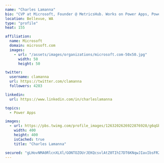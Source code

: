 ```yaml
---
name: "Charles Lamanna"
bio: "CVP at Microsoft, Founder @ MetricsHub. Works on Power Apps, Power Automate, Power Virtual Agent, Common Data Service and Dynamics 365."
location: Bellevue, WA
type: "profile"
heat: 155

affiliation:
  name: Microsoft
  domain: microsoft.com
  images:
    - url: "/assets/images/organizations/microsoft.com-50x50.jpg"
      width: 50
      height: 50

twitter:
  username: clamanna
  url: https://twitter.com/clamanna
  followers: 4283

linkedin:
  url: https://www.linkedin.com/in/charleslamanna

topics:
  - Power Apps

images:
  - url: https://pbs.twimg.com/profile_images/1263202626922876928/g6qGbHZ-_400x400.jpg
    width: 400
    height: 400
    isCached: true
    title: "Charles Lamanna"

secured: "gLHovNMA0RlcnXLXl/GONTOZOUrJEKQcsvlAtZ0TIhI7DT6KNqwJIavIbsFR2zRbPGqSc8WnOKqIIKi2xEdG+Cxrlm0D1zfWsKA4CLp+XjBnmCOZii77tM0C/dBt6PUorlN+yPW+vN33cvuo43xIoEbdxlvgT90aF7Gl/CPvBJKlladWOFjL0IMGUbVmBgK/O1wdDpfq0WcW+fEgqvTIpXfi0CjvbOYsRArz4yRu9+RAKwMijr3p/z96PcXvCKcuQHIXHdyk9pVoiGNszfAjxV2cIbwRHWpxTMQnqTw/KAJWCwEyuf4DwcxfKRNBnaE+K3DW0git8Ub7J9gRbwQSacCKfjVJhKhEV8scv4n7aW1FSmFwGGCUzI5fFR45aWjWGRazkCi7cifyYV3t+4+WlAj750MTxHgfpJiNWFIb6vs=;DXBJBa1dEqY3uN1c27UElg=="
---
```


